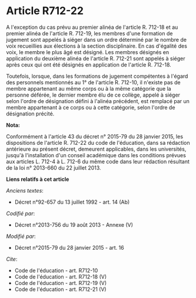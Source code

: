 # Article R712-22

A l'exception du cas prévu au premier alinéa de l'article R. 712-18 et au premier alinéa de l'article R. 712-19, les membres
d'une formation de jugement sont appelés à siéger dans un ordre déterminé par le nombre de voix recueillies aux élections à
la section disciplinaire. En cas d'égalité des voix, le membre le plus âgé est désigné. Les membres désignés en application
du deuxième alinéa de l'article R. 712-21 sont appelés à siéger après ceux qui ont été désignés en application de l'article
R. 712-18. 

Toutefois, lorsque, dans les formations de jugement compétentes à l'égard des personnels mentionnés au 1° de l'article R.
712-10, il n'existe pas de membre appartenant au même corps ou à la même catégorie que la personne déférée, le dernier membre
élu de ce collège, appelé à siéger selon l'ordre de désignation défini à l'alinéa précédent, est remplacé par un membre
appartenant à ce corps ou à cette catégorie, selon l'ordre de désignation précité.

**Nota:**

Conformément à l'article 43 du décret n° 2015-79 du 28 janvier 2015, les dispositions de l'article R. 712-22 du code de
l'éducation, dans sa rédaction antérieure au présent décret, demeurent applicables, dans les universités, jusqu'à
l'installation d'un conseil académique dans les conditions prévues aux articles L. 712-4 à L. 712-6 du même code dans leur
rédaction résultant de la loi n° 2013-660 du 22 juillet 2013.

**Liens relatifs à cet article**

_Anciens textes_:

  - Décret n°92-657 du 13 juillet 1992 - art. 14 (Ab)

_Codifié par_:

  - Décret n°2013-756 du 19 août 2013 -  Annexe (V)

_Modifié par_:

  - Décret n°2015-79 du 28 janvier 2015 - art. 16

_Cite_:

  - Code de l'éducation - art. R712-10
  - Code de l'éducation - art. R712-18 (V)
  - Code de l'éducation - art. R712-19 (V)
  - Code de l'éducation - art. R712-21 (V)
